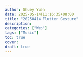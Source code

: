 ```yaml
---
author: Shuey Yuen
date: 2025-05-14T11:16:35+08:00
title: "20250414 Flutter Gesture"
description: 
categories: ["Web"]
tags: ["Music"]
toc: true
cover: 
draft: true
---
```

